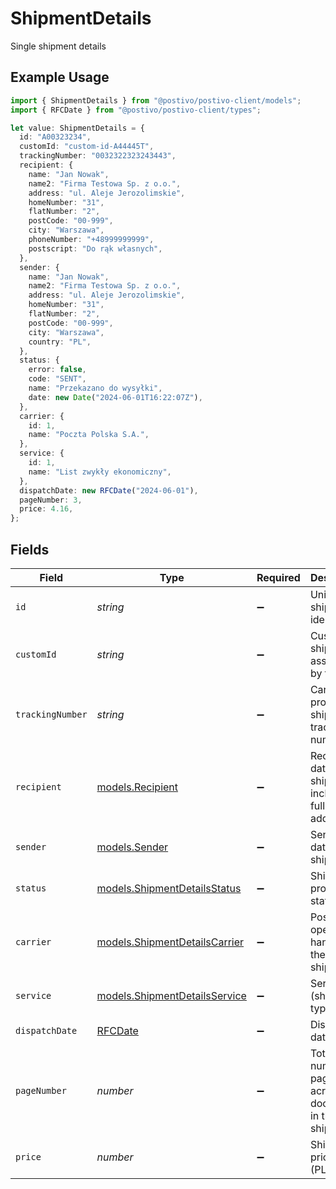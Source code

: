 # ShipmentDetails

Single shipment details

## Example Usage

```typescript
import { ShipmentDetails } from "@postivo/postivo-client/models";
import { RFCDate } from "@postivo/postivo-client/types";

let value: ShipmentDetails = {
  id: "A00323234",
  customId: "custom-id-A44445T",
  trackingNumber: "0032322323243443",
  recipient: {
    name: "Jan Nowak",
    name2: "Firma Testowa Sp. z o.o.",
    address: "ul. Aleje Jerozolimskie",
    homeNumber: "31",
    flatNumber: "2",
    postCode: "00-999",
    city: "Warszawa",
    phoneNumber: "+48999999999",
    postscript: "Do rąk własnych",
  },
  sender: {
    name: "Jan Nowak",
    name2: "Firma Testowa Sp. z o.o.",
    address: "ul. Aleje Jerozolimskie",
    homeNumber: "31",
    flatNumber: "2",
    postCode: "00-999",
    city: "Warszawa",
    country: "PL",
  },
  status: {
    error: false,
    code: "SENT",
    name: "Przekazano do wysyłki",
    date: new Date("2024-06-01T16:22:07Z"),
  },
  carrier: {
    id: 1,
    name: "Poczta Polska S.A.",
  },
  service: {
    id: 1,
    name: "List zwykły ekonomiczny",
  },
  dispatchDate: new RFCDate("2024-06-01"),
  pageNumber: 3,
  price: 4.16,
};
```

## Fields

| Field                                                                | Type                                                                 | Required                                                             | Description                                                          | Example                                                              |
| -------------------------------------------------------------------- | -------------------------------------------------------------------- | -------------------------------------------------------------------- | -------------------------------------------------------------------- | -------------------------------------------------------------------- |
| `id`                                                                 | *string*                                                             | :heavy_minus_sign:                                                   | Unique shipment identifier.                                          | A00323234                                                            |
| `customId`                                                           | *string*                                                             | :heavy_minus_sign:                                                   | Custom shipment ID assigned by the user.                             | custom-id-A44445T                                                    |
| `trackingNumber`                                                     | *string*                                                             | :heavy_minus_sign:                                                   | Carrier-provided shipment tracking number.                           | 0032322323243443                                                     |
| `recipient`                                                          | [models.Recipient](../models/recipient.md)                           | :heavy_minus_sign:                                                   | Recipient data for a shipment, including full postal address.        |                                                                      |
| `sender`                                                             | [models.Sender](../models/sender.md)                                 | :heavy_minus_sign:                                                   | Sender data for the shipment.                                        |                                                                      |
| `status`                                                             | [models.ShipmentDetailsStatus](../models/shipmentdetailsstatus.md)   | :heavy_minus_sign:                                                   | Shipment processing status.                                          |                                                                      |
| `carrier`                                                            | [models.ShipmentDetailsCarrier](../models/shipmentdetailscarrier.md) | :heavy_minus_sign:                                                   | Postal operator handling the shipment.                               |                                                                      |
| `service`                                                            | [models.ShipmentDetailsService](../models/shipmentdetailsservice.md) | :heavy_minus_sign:                                                   | Service (shipment type) used.                                        |                                                                      |
| `dispatchDate`                                                       | [RFCDate](../types/rfcdate.md)                                       | :heavy_minus_sign:                                                   | Dispatch date.                                                       | 2024-06-01                                                           |
| `pageNumber`                                                         | *number*                                                             | :heavy_minus_sign:                                                   | Total number of pages across all documents in the shipment.          | 3                                                                    |
| `price`                                                              | *number*                                                             | :heavy_minus_sign:                                                   | Shipment price (PLN).                                                | 4.16                                                                 |
